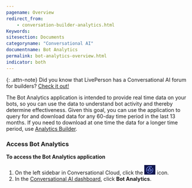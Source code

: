 ```yaml
---
pagename: Overview
redirect_from:
    - conversation-builder-analytics.html
Keywords:
sitesection: Documents
categoryname: "Conversational AI"
documentname: Bot Analytics
permalink: bot-analytics-overview.html
indicator: both
---
```


{: .attn-note}
Did you know that LivePerson has a Conversational AI forum for builders? [Check it out!](https://talkyard.livepersonai.com/)

The Bot Analytics application is intended to provide real time data on your bots, so you can use the data to understand bot activity and thereby determine effectiveness. Given this goal, you can use the application to query for and download data for any 60-day time period in the last 13 months. If you need to download at one time the data for a longer time period, use [Analytics Builder](https://knowledge.liveperson.com/data-reporting-report-builder-report-builder-overview.html).

### Access Bot Analytics

**To access the Bot Analytics application**

1. On the left sidebar in Conversational Cloud, click the <img class="inlineimage" style="width:30px" src="img/ConvoBuilder/icon_cb.png" alt="Conversational AI bot"> icon.
2. In the [Conversational AI dashboard](platform-overview.html), click **Bot Analytics**.
